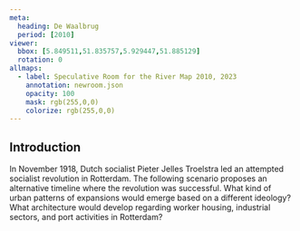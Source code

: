 ```yaml
---
meta:
  heading: De Waalbrug
  period: [2010]
viewer:
  bbox: [5.849511,51.835757,5.929447,51.885129]
  rotation: 0
allmaps:
  - label: Speculative Room for the River Map 2010, 2023
    annotation: newroom.json
    opacity: 100
    mask: rgb(255,0,0)
    colorize: rgb(255,0,0)
---
```


## Introduction

In November 1918, Dutch socialist Pieter Jelles Troelstra led an attempted socialist revolution in Rotterdam. The following scenario proposes an alternative timeline where the revolution was successful. What kind of urban patterns of expansions would emerge based on a different ideology? What architecture would develop regarding worker housing, industrial sectors, and port activities in Rotterdam?
